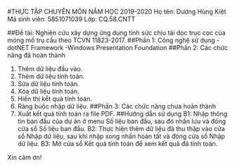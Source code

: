 #THỰC TẬP CHUYÊN MÔN NĂM HỌC 2019-2020
Họ tên: Dương Hùng Kiệt
Mã sinh viên: 5851071039
Lớp: CQ.58.CNTT

##Đề tài: Nghiên cứu xây dựng ứng dụng tính sức chịu tải dọc trục cọc của móng mố trụ cầu theo TCVN 11823-2017.
##Phần 1: Công nghệ sử dụng
  -dotNET Framework
  -Windows Presentation Foundation
##Phần 2: Các chức năng đã hoàn thành
  1. Thêm dữ liệu đầu vào.
  2. Thêm dữ liệu tính toán.
  3. Sửa dữ liệu tính toán.
  4. Xóa dữ liệu tính toán.
  5. Hiển thị kểt quả tính toán.
  6. Ràng buộc nhập dữ liệu.
##Phần 3: Các chức năng chưa hoàn thành
  1. Xuất kết quả tính toán ra file PDF.
##Hướng dẫn sử dụng
  B1: Nhập thông tin ban đầu của dự án ở menu Số liệu ban đầu, sau đó nhấn lưu và đóng cửa sổ Số liệu ban đầu.
  B2: Thực hiện thêm dữ liệu đã thu thập vào cửa sổ Nhập dữ liệu, sau khi nhập xong nhấn hoàn tất và đóng cửa sổ Nhập dữ liệu.
  B3: Mở cửa sổ Kết quả tính toán để xem kết quả đã tính toán.
  
Xin cảm ơn!
  
